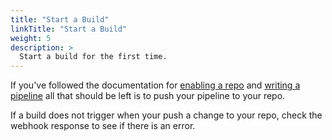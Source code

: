 ```yaml
---
title: "Start a Build"
linkTitle: "Start a Build"
weight: 5
description: >
  Start a build for the first time.
---
```


If you've followed the documentation for [enabling a repo](/docs/usage/getting-started/enabling_repo/) and [writing a pipeline](/docs/usage/getting-started/write_pipeline/) all that should be left is to push your pipeline to your repo.

If a build does not trigger when your push a change to your repo, check the webhook response to see if there is an error.
